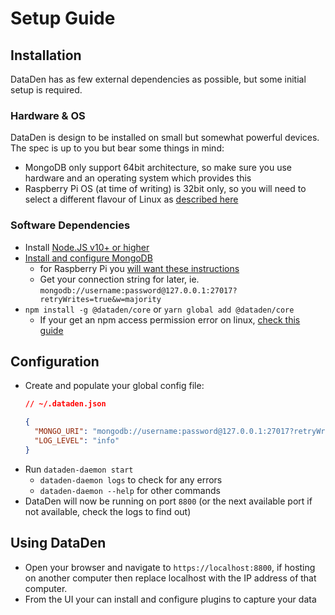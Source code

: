 # Setup Guide

## Installation

DataDen has as few external dependencies as possible, but some initial setup is required.

### Hardware & OS

DataDen is design to be installed on small but somewhat powerful devices. The spec is up to you but bear some things in mind:

* MongoDB only support 64bit architecture, so  make sure you use hardware and  an operating system which provides this
* Raspberry Pi OS (at time of writing) is 32bit only, so you will need to select a different flavour of Linux as [described here](https://developer.mongodb.com/how-to/mongodb-on-raspberry-pi/)

### Software Dependencies

* Install [Node.JS v10+ or higher](https://nodejs.org/en/download/)
* [Install and configure MongoDB](https://docs.mongodb.com/manual/installation/#mongodb-community-edition-installation-tutorials) 
  * for Raspberry Pi you [will want these instructions](https://developer.mongodb.com/how-to/mongodb-on-raspberry-pi/)
  * Get your connection string for later, ie. `mongodb://username:password@127.0.0.1:27017?retryWrites=true&w=majority`
* `npm install -g @dataden/core` or `yarn global add @dataden/core`
  * If your get an npm access permission error on linux, [check this guide](https://docs.npmjs.com/resolving-eacces-permissions-errors-when-installing-packages-globally)


## Configuration

* Create and populate your global config file:
  ```json
  // ~/.dataden.json

  {
    "MONGO_URI": "mongodb://username:password@127.0.0.1:27017?retryWrites=true&w=majority",
    "LOG_LEVEL": "info"
  }
  ```
* Run `dataden-daemon start`
  * `dataden-daemon logs` to check for any errors
  * `dataden-daemon --help` for other commands
* DataDen will now be running on port `8800` (or the next available port if not available, check the logs to find out)

## Using DataDen

* Open your browser and navigate to `https://localhost:8800`, if hosting on another computer then replace localhost with the IP address of that computer.
* From the UI your can install and configure plugins to capture your data
